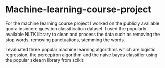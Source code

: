 # Machine-learning-course-project
For the machine learning course project I worked on the publicly avaliable quora insincere question classification dataset. I used the popularly available NLTK library to clean and process the data such as removing the stop words, removing punctuations, stemming the words.

I evaluated three popular machine learning algorithms which are logistic regression, the perceptron algorithm and the naive bayes classifier using the popular sklearn library from scikit
